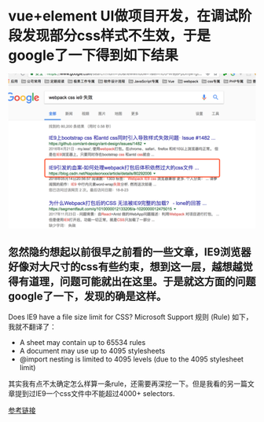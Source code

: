 # vue+element UI做项目开发，在调试阶段发现部分css样式不生效，于是google了一下得到如下结果

<img src="img/css-big-ie9.png" />


## 忽然隐约想起以前很早之前看的一些文章，IE9浏览器好像对大尺寸的css有些约束，想到这一层，越想越觉得有道理，问题可能就出在这里。于是就这方面的问题google了一下，发现的确是这样。

Does IE9 have a file size limit for CSS? 
Microsoft Support
规则 (Rule) 如下，我就不翻译了：

- A sheet may contain up to 65534 rules
- A document may use up to 4095 stylesheets
- @import nesting is limited to 4095 levels (due to the 4095 stylesheet limit)

其实我有点不太确定怎么样算一条rule，还需要再深挖一下。但是我看的另一篇文章提到过IE9一个css文件中不能超过4000+ selectors.


[参考链接](https://blog.csdn.net/Napoleonxxx/article/details/80292006)
